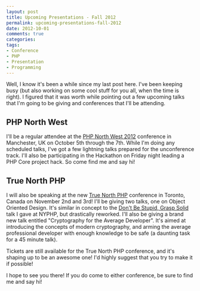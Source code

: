 ```yaml
---
layout: post
title: Upcoming Presentations - Fall 2012
permalink: upcoming-presentations-fall-2012
date: 2012-10-01
comments: true
categories:
tags:
- Conference
- PHP
- Presentation
- Programming
---
```


Well, I know it's been a while since my last post here. I've been keeping busy (but also working on some cool stuff for you all, when the time is right). I figured that it was worth while pointing out a few upcoming talks that I'm going to be giving and conferences that I'll be attending.
## PHP North West


I'll be a regular attendee at the [PHP North West 2012](http://conference.phpnw.org.uk/phpnw12/) conference in Manchester, UK on October 5th through the 7th. While I'm doing any scheduled talks, I've got a few lightning talks prepared for the unconference track. I'll also be participating in the Hackathon on Friday night leading a PHP Core project hack. So come find me and say hi!
## True North PHP


I will also be speaking at the new [True North PHP](http://truenorthphp.ca/) conference in Toronto, Canada on November 2nd and 3rd! I'll be giving two talks, one on Object Oriented Design. It's similar in concept to the [Don't Be Stupid, Grasp Solid](http://blog.ircmaxell.com/2012/05/dont-be-stupid-grasp-solid-slides.html) talk I gave at NYPHP, but drastically reworked. I'll also be giving a brand new talk entitled "Cryptography for the Average Developer". It's aimed at introducing the concepts of modern cryptography, and arming the average professional developer with enough knowledge to be safe (a daunting task for a 45 minute talk).

Tickets are still available for the True North PHP conference, and it's shaping up to be an awesome one! I'd highly suggest that you try to make it if possible!

I hope to see you there! If you do come to either conference, be sure to find me and say hi!